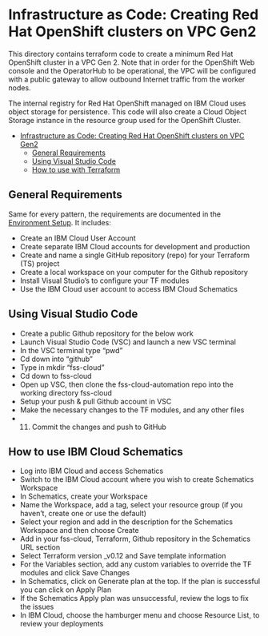 # Infrastructure as Code: Creating Red Hat OpenShift clusters on VPC Gen2

<!--

Check list for every README:
- Verify the requirement are the same, make sure the required plugins are there
- Modify the Project Requirements section. It should be different for every project
- Modify the Project Validation section. It should be different for every project

-->

This directory contains terraform code to create a minimum Red Hat OpenShift cluster in a VPC Gen 2. Note that in order for the OpenShift Web console and the OperatorHub to be operational, the VPC will be configured with a public gateway to allow outbound Internet traffic from the worker nodes.

The internal registry for Red Hat OpenShift managed on IBM Cloud uses object storage for persistence. This code will also create a Cloud Object Storage instance in the resource group used for the OpenShift Cluster.


- [Infrastructure as Code: Creating Red Hat OpenShift clusters on VPC Gen2](#infrastructure-as-code-creating-red-hat-openshift-clusters-on-vpc-gen2)
  - [General Requirements](#General-requirements)
  - [Using Visual Studio Code](#Using-Visual-Studio-Code)
  - [How to use with Terraform](#How-to-use-IBM-Cloud-Schematics)


## General Requirements

Same for every pattern, the requirements are documented in the [Environment Setup](https://ibm.github.io/cloud-enterprise-examples/iac/setup-environment). It includes:

- Create an IBM Cloud User Account
- Create separate IBM Cloud accounts for development and production
- Create and name a single GitHub repository (repo) for your Terraform (TS) project
- Create a local workspace on your computer for the Github repository
- Install Visual Studio’s to configure your TF modules
- Use the IBM Cloud user account to access IBM Cloud Schematics

## Using Visual Studio Code

- Create a public Github repository for the below work
- Launch Visual Studio Code (VSC) and launch a new VSC terminal
- In the VSC terminal type “pwd” 
- Cd down into “github”
- Type in mkdir “fss-cloud”
- Cd down to fss-cloud
- Open up VSC, then clone the fss-cloud-automation repo into the working directory fss-cloud
- Setup your push & pull Github account in VSC
- Make the necessary changes to the TF modules, and any other files
- 11.	Commit the changes and push to GitHub 

## How to use IBM Cloud Schematics

- Log into IBM Cloud and access Schematics
- Switch to the IBM Cloud account where you wish to create Schematics Workspace
- In Schematics, create your Workspace
- Name the Workspace, add a tag, select your resource group (if you haven’t, create one or use the default)
- Select your region and add in the description for the Schematics Workspace and then choose Create
- Add in your fss-cloud, Terraform, Github repository in the Schematics URL section
- Select Terraform version _v0.12 and Save template information
- For the Variables section, add any custom variables to override the TF modules and click Save Changes
- In Schematics, click on Generate plan at the top. If the plan is successful you can click on Apply Plan
- If the Schematics Apply plan was unsuccessful, review the logs to fix the issues
- In IBM Cloud, choose the hamburger menu and choose Resource List, to review your deployments

